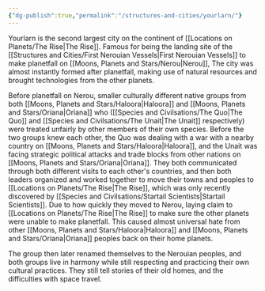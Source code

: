 ```yaml
---
{"dg-publish":true,"permalink":"/structures-and-cities/yourlarn/"}
---
```


Yourlarn is the second largest city on the continent of [[Locations on Planets/The Rise\|The Rise]]. Famous for being the landing site of the [[Structures and Cities/First Nerouian Vessels\|First Nerouian Vessels]] to make planetfall on [[Moons, Planets and Stars/Nerou\|Nerou]], The city was almost instantly formed after planetfall, making use of natural resources and brought technologies from the other planets.

Before planetfall on Nerou, smaller culturally different native groups from both [[Moons, Planets and Stars/Haloora\|Haloora]] and [[Moons, Planets and Stars/Oriana\|Oriana]] who ([[Species and Civilsations/The Quo\|The Quo]] and [[Species and Civilsations/The Unait\|The Unait]] respectively) were treated unfairly by other members of their own species. Before the two groups knew each other, the Quo was dealing with a war with a nearby country on [[Moons, Planets and Stars/Haloora\|Haloora]], and the Unait was facing strategic political attacks and trade blocks from other nations on [[Moons, Planets and Stars/Oriana\|Oriana]]. They both communicated through both different visits to each other's countries, and then both leaders organized and worked together to move their towns and peoples to [[Locations on Planets/The Rise\|The Rise]], which was only recently discovered by [[Species and Civilsations/Startail Scientists\|Startail Scientists]]. Due to how quickly they moved to Nerou, laying claim to [[Locations on Planets/The Rise\|The Rise]] to make sure the other planets were unable to make planetfall. This caused almost universal hate from other [[Moons, Planets and Stars/Haloora\|Haloora]] and [[Moons, Planets and Stars/Oriana\|Oriana]] peoples back on their home planets. 

The group then later renamed themselves to the Nerouian peoples, and both groups live in harmony while still respecting and practicing their own cultural practices. They still tell stories of their old homes, and the difficulties with space travel.